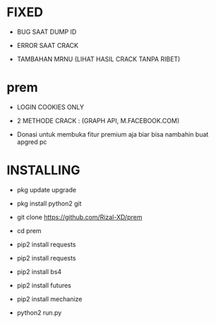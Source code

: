# FIXED
- BUG SAAT DUMP ID

- ERROR SAAT CRACK

- TAMBAHAN MRNU (LIHAT HASIL CRACK TANPA RIBET)

# prem
- LOGIN COOKIES ONLY

- 2 METHODE CRACK : (GRAPH API, M.FACEBOOK.COM)

- Donasi untuk membuka fitur premium aja biar bisa nambahin buat apgred pc

# INSTALLING
- pkg update upgrade

- pkg install python2 git

- git clone https://github.com/Rizal-XD/prem

- cd prem

- pip2 install requests

- pip2 install requests

- pip2 install bs4

- pip2 install futures

- pip2 install mechanize

- python2 run.py

